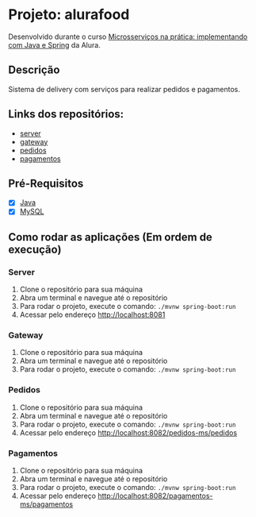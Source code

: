 # Projeto: alurafood

Desenvolvido durante o curso [Microsserviços na prática: implementando com Java e Spring](https://www.alura.com.br/curso-online-microsservicos-implementando-java-spring) da Alura.

## Descrição

Sistema de delivery com serviços para realizar pedidos e pagamentos.

## Links dos repositórios:
- [server](https://github.com/piedroalex/server)
- [gateway](https://github.com/piedroalex/gateway)
- [pedidos](https://github.com/piedroalex/pedidos)
- [pagamentos](https://github.com/piedroalex/pagamentos)

## Pré-Requisitos

- [x] [Java](https://www.java.com/pt-BR/download/manual.jsp)
- [x] [MySQL](https://dev.mysql.com/downloads/)

## Como rodar as aplicações (Em ordem de execução)

### Server
1. Clone o repositório para sua máquina
2. Abra um terminal e navegue até o repositório
3. Para rodar o projeto, execute o comando: ```./mvnw spring-boot:run```
4. Acessar pelo endereço [http://localhost:8081](http://localhost:8081)

### Gateway
1. Clone o repositório para sua máquina
2. Abra um terminal e navegue até o repositório
3. Para rodar o projeto, execute o comando: ```./mvnw spring-boot:run```

### Pedidos
1. Clone o repositório para sua máquina
2. Abra um terminal e navegue até o repositório
3. Para rodar o projeto, execute o comando: ```./mvnw spring-boot:run```
4. Acessar pelo endereço [http://localhost:8082/pedidos-ms/pedidos](http://localhost:8082/pedidos-ms/pedidos)

### Pagamentos
1. Clone o repositório para sua máquina
2. Abra um terminal e navegue até o repositório
3. Para rodar o projeto, execute o comando: ```./mvnw spring-boot:run```
4. Acessar pelo endereço [http://localhost:8082/pagamentos-ms/pagamentos](http://localhost:8082/pagamentos-ms/pagamentos)
